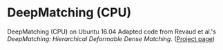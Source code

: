 # DeepMatching (CPU)
DeepMatching (CPU) on Ubuntu 16.04
Adapted code from Revaud et al.'s *DeepMatching: Hierarchical Deformable Dense Matching*. ([Project page](https://thoth.inrialpes.fr/src/deepmatching/))
